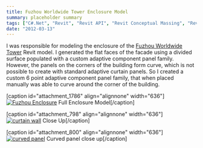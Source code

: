 ```yaml
---
title: Fuzhou Worldwide Tower Enclosure Model
summary: placeholder summary
tags: ["C#.Net", "Revit", "Revit API", "Revit Conceptual Massing", "Revit Modeling", "Fuzhou Worldwide Tower"]
date: "2012-03-13"
---
```


I was responsible for modeling the enclosure of the [Fuzhou Worldwide Tower](http://www.ericanastas.com/category/portfolio/som/projects-som/fwt/) Revit model. I generated the flat faces of the facade using a divided surface populated with a custom adaptive component panel family. However, the panels on the corners of the building form curve, which is not possible to create with standard adaptive curtain panels. So I created a custom 6 point adaptive component panel family, that when placed manually was able to curve around the corner of the building.

\[caption id="attachment_1786" align="alignnone" width="636"\][![](http://www.ericanastas.com/wp-content/uploads/2012/03/Fuzhou-Enclosure-636x1126.jpg "Fuzhou Enclosure")](Fuzhou-Enclosure.jpg) Full Enclosure Model\[/caption\]

\[caption id="attachment_798" align="alignnone" width="636"\][![](http://www.ericanastas.com/wp-content/uploads/2012/04/curtain-wall-636x477.jpg "curtain wall")](http://www.ericanastas.com/fwt-enclosure/curtain-wall/) Close Up\[/caption\]

\[caption id="attachment_800" align="alignnone" width="636"\][![](http://www.ericanastas.com/wp-content/uploads/2012/04/curved-panel-636x1307.jpg "curved panel")](curved-panel.jpg) Curved panel close up\[/caption\]
